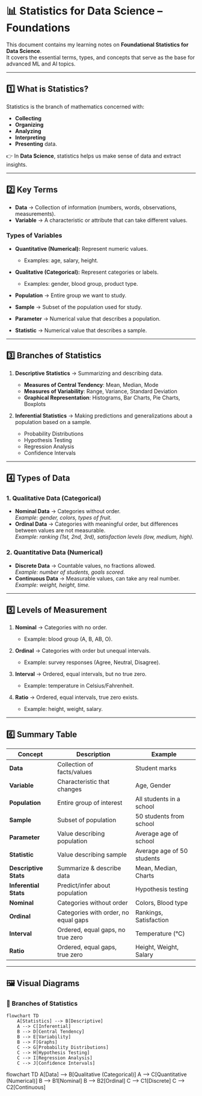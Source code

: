 # 📊 Statistics for Data Science – Foundations

This document contains my learning notes on **Foundational Statistics for Data Science**.  
It covers the essential terms, types, and concepts that serve as the base for advanced ML and AI topics.

---

## 1️⃣ What is Statistics?

Statistics is the branch of mathematics concerned with:
- **Collecting**
- **Organizing**
- **Analyzing**
- **Interpreting**
- **Presenting** data.

👉 In **Data Science**, statistics helps us make sense of data and extract insights.

---

## 2️⃣ Key Terms

- **Data** → Collection of information (numbers, words, observations, measurements).  
- **Variable** → A characteristic or attribute that can take different values.  

### Types of Variables
- **Quantitative (Numerical):** Represent numeric values.  
  - Examples: age, salary, height.  
- **Qualitative (Categorical):** Represent categories or labels.  
  - Examples: gender, blood group, product type.

- **Population** → Entire group we want to study.  
- **Sample** → Subset of the population used for study.  
- **Parameter** → Numerical value that describes a population.  
- **Statistic** → Numerical value that describes a sample.

---

## 3️⃣ Branches of Statistics

1. **Descriptive Statistics** → Summarizing and describing data.  
   - **Measures of Central Tendency**: Mean, Median, Mode  
   - **Measures of Variability**: Range, Variance, Standard Deviation  
   - **Graphical Representation**: Histograms, Bar Charts, Pie Charts, Boxplots  

2. **Inferential Statistics** → Making predictions and generalizations about a population based on a sample.  
   - Probability Distributions  
   - Hypothesis Testing  
   - Regression Analysis  
   - Confidence Intervals  

---

## 4️⃣ Types of Data

### 1. **Qualitative Data (Categorical)**
- **Nominal Data** → Categories without order.  
  *Example: gender, colors, types of fruit.*  
- **Ordinal Data** → Categories with meaningful order, but differences between values are not measurable.  
  *Example: ranking (1st, 2nd, 3rd), satisfaction levels (low, medium, high).*

### 2. **Quantitative Data (Numerical)**
- **Discrete Data** → Countable values, no fractions allowed.  
  *Example: number of students, goals scored.*  
- **Continuous Data** → Measurable values, can take any real number.  
  *Example: weight, height, time.*

---

## 5️⃣ Levels of Measurement

1. **Nominal** → Categories with no order.  
   - Example: blood group (A, B, AB, O).  

2. **Ordinal** → Categories with order but unequal intervals.  
   - Example: survey responses (Agree, Neutral, Disagree).  

3. **Interval** → Ordered, equal intervals, but no true zero.  
   - Example: temperature in Celsius/Fahrenheit.  

4. **Ratio** → Ordered, equal intervals, true zero exists.  
   - Example: height, weight, salary.  

---

## 6️⃣ Summary Table

| Concept                 | Description                                    | Example                    |
|--------------------------|------------------------------------------------|----------------------------|
| **Data**                | Collection of facts/values                     | Student marks              |
| **Variable**            | Characteristic that changes                     | Age, Gender                |
| **Population**          | Entire group of interest                        | All students in a school   |
| **Sample**              | Subset of population                           | 50 students from school    |
| **Parameter**           | Value describing population                     | Average age of school      |
| **Statistic**           | Value describing sample                         | Average age of 50 students |
| **Descriptive Stats**   | Summarize & describe data                       | Mean, Median, Charts       |
| **Inferential Stats**   | Predict/infer about population                   | Hypothesis testing         |
| **Nominal**             | Categories without order                        | Colors, Blood type         |
| **Ordinal**             | Categories with order, no equal gaps            | Rankings, Satisfaction     |
| **Interval**            | Ordered, equal gaps, no true zero               | Temperature (°C)           |
| **Ratio**               | Ordered, equal gaps, true zero                  | Height, Weight, Salary     |

---

## 🖼️ Visual Diagrams

### 🔹 Branches of Statistics

```mermaid
flowchart TD
    A[Statistics] --> B[Descriptive]
    A --> C[Inferential]
    B --> D[Central Tendency]
    B --> E[Variability]
    B --> F[Graphs]
    C --> G[Probability Distributions]
    C --> H[Hypothesis Testing]
    C --> I[Regression Analysis]
    C --> J[Confidence Intervals]

```

flowchart TD
    A[Data] --> B[Qualitative (Categorical)]
    A --> C[Quantitative (Numerical)]
    B --> B1[Nominal]
    B --> B2[Ordinal]
    C --> C1[Discrete]
    C --> C2[Continuous]


